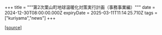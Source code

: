 +++
title = """第2次栗山町地球温暖化対策実行計画（事務事業編）"""
date = 2024-12-30T08:00:00.000Z
expiryDate = 2025-03-11T11:14:25.710Z
tags = ["kuriyama","news"]
+++


[[source]](https://www.town.kuriyama.hokkaido.jp/site/-/29862.html)
